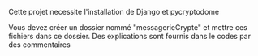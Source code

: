 Cette projet necessite l'installation de Django et pycryptodome

Vous devez créer un dossier nommé "messagerieCrypte" et mettre ces fichiers dans ce dossier.
Des explications sont fournis dans le codes par des commentaires

